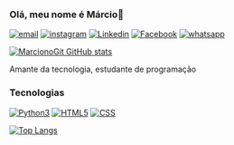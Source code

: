 ### Olá, meu nome é Márcio👋


[![email](	https://img.shields.io/badge/Gmail-D14836?style=for-the-badge&logo=gmail&logoColor=white)](https://marcio060498@gmail.com)
[![instagram](https://img.shields.io/badge/Instagram-E4405F?style=for-the-badge&logo=instagram&logoColor=white)](https://www.instagram.com/marcinhocdds/)
[![Linkedin](https://img.shields.io/badge/LinkedIn-0077B5?style=for-the-badge&logo=linkedin&logoColor=white)](https://www.linkedin.com/in/marcio-cesar-dias-da-silva-3b572522a/)
[![Facebook](https://img.shields.io/badge/Facebook-1877F2?style=for-the-badge&logo=facebook&logoColor=white)](https://www.facebook.com/marcio.cesar.7739)
[![whatsapp](https://img.shields.io/badge/WhatsApp-25D366?style=for-the-badge&logo=whatsapp&logoColor=white)](https://api.whatsapp.com/send?phone=5513997379899&text=Ol%C3%A1!)

[![MarcionoGit GitHub stats](https://github-readme-stats.vercel.app/api?username=MarcionoGit&show_icons=true&theme=dracula)](https://github.com/marcionogit) 

Amante da tecnologia, estudante de programação
### Tecnologias 
[![Python3](	https://img.shields.io/badge/Python-14354C?style=for-the-badge&logo=python&logoColor=white)](https://github.com/MarcionoGit)
[![HTML5](https://img.shields.io/badge/HTML5-E34F26?style=for-the-badge&logo=html5&logoColor=white)](https://github.com/MarcionoGit)
[![CSS](https://img.shields.io/badge/CSS3-1572B6?style=for-the-badge&logo=css3&logoColor=white)](https://github.com/MarcionoGit)

[![Top Langs](https://github-readme-stats.vercel.app/api/top-langs/?username=MarcionoGit&layout=compact)](https://github.com/MarcionoGit/github-readme-stats)
